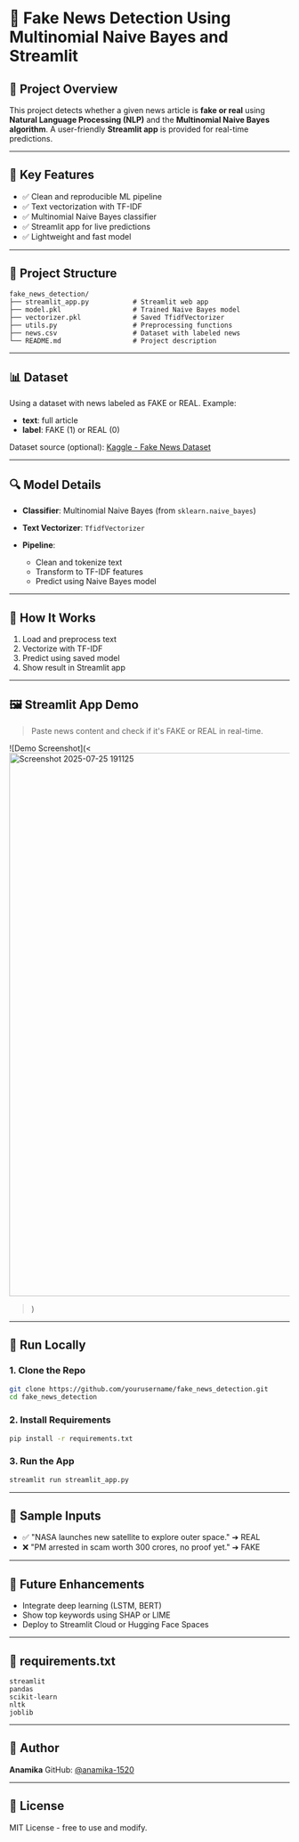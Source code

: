 # 📰 Fake News Detection Using Multinomial Naive Bayes and Streamlit

## 🚀 Project Overview

This project detects whether a given news article is **fake or real** using **Natural Language Processing (NLP)** and the **Multinomial Naive Bayes algorithm**. A user-friendly **Streamlit app** is provided for real-time predictions.

---

## 📌 Key Features

* ✅ Clean and reproducible ML pipeline
* ✅ Text vectorization with TF-IDF
* ✅ Multinomial Naive Bayes classifier
* ✅ Streamlit app for live predictions
* ✅ Lightweight and fast model

---

## 📂 Project Structure

```
fake_news_detection/
├── streamlit_app.py           # Streamlit web app
├── model.pkl                  # Trained Naive Bayes model
├── vectorizer.pkl             # Saved TfidfVectorizer
├── utils.py                   # Preprocessing functions
├── news.csv                   # Dataset with labeled news
└── README.md                  # Project description
```
---

## 📊 Dataset

Using a dataset with news labeled as FAKE or REAL. Example:

* **text**: full article
* **label**: FAKE (1) or REAL (0)

Dataset source (optional): [Kaggle - Fake News Dataset](<img width="1917" height="976" alt="image" src="https://github.com/user-attachments/assets/83593e49-5f9e-4cd3-82c0-e2b00ddafe7b" />
)

---

## 🔍 Model Details

* **Classifier**: Multinomial Naive Bayes (from `sklearn.naive_bayes`)
* **Text Vectorizer**: `TfidfVectorizer`
* **Pipeline**:

  * Clean and tokenize text
  * Transform to TF-IDF features
  * Predict using Naive Bayes model

---

## 📐 How It Works

1. Load and preprocess text
2. Vectorize with TF-IDF
3. Predict using saved model
4. Show result in Streamlit app

---

## 🖼️ Streamlit App Demo

> Paste news content and check if it's FAKE or REAL in real-time.

![Demo Screenshot](<<img width="1917" height="976" alt="Screenshot 2025-07-25 191125" src="https://github.com/user-attachments/assets/fc891db4-607b-49a7-8b99-11147e3fdd0e" />
>)

---

## 💪 Run Locally

### 1. Clone the Repo

```bash
git clone https://github.com/yourusername/fake_news_detection.git
cd fake_news_detection
```

### 2. Install Requirements

```bash
pip install -r requirements.txt
```

### 3. Run the App

```bash
streamlit run streamlit_app.py
```

---

## 🧪 Sample Inputs

* ✅ "NASA launches new satellite to explore outer space." ➔ REAL
* ❌ "PM arrested in scam worth 300 crores, no proof yet." ➔ FAKE

---

## 🤔 Future Enhancements

* Integrate deep learning (LSTM, BERT)
* Show top keywords using SHAP or LIME
* Deploy to Streamlit Cloud or Hugging Face Spaces

---

## 📃 requirements.txt

```
streamlit
pandas
scikit-learn
nltk
joblib
```

---

## 🌟 Author

**Anamika**
GitHub: [@anamika-1520](https://github.com/anamika-1520)

---

## 📄 License

MIT License - free to use and modify.
